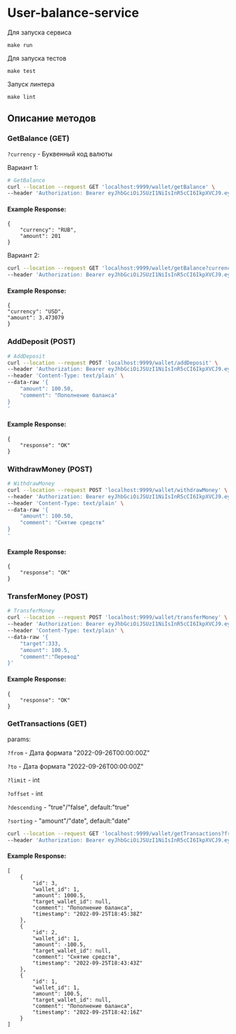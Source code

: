 # User-balance-service

Для запуска сервиса
```shell
make run
```
Для запуска тестов
```shell
make test
```
Запуск линтера
```shell
make lint
```


## Описание методов

### GetBalance (GET)
`?currency` - Буквенный код валюты

Вариант 1:
```bash
# GetBalance
curl --location --request GET 'localhost:9999/wallet/getBalance' \
--header 'Authorization: Bearer eyJhbGciOiJSUzI1NiIsInR5cCI6IkpXVCJ9.eyJhY2NvdW50X2lkIjo1NTUsInJvbGUiOiJhZG1pbiJ9.tD-jH7f6HzdnWMhyxuLzwomXDc4di3sAe9G2xldZ2lPYWAc4gcGifZyxdunBsNbwZk9VH5OBOV7MuozPFAuGhi9ZwTCt0F27kRMfSt70P5G8EzaqOR2pxxX8rgcui3ZUpE7AXbPaGd49sY94flV_oxFE9-ikuQrH018-qhMAwQ-dKS3lBwwDFtM9rF37iMJX7Omw52TcwpELL2ovQZOQVqNuqs6CZYzLZiTMXR3cBLSCymT7PDs0Rjdtkc5grmBdZVYUwOjzH5-Yjf8ctGBagu5aOTFd2tOAxkmc64xPU-VnmfoG7EkwXLYE9dmlsvQTqRabviWSUoin7Y-XsLSofQ'
```
#### Example Response:
```
{
    "currency": "RUB",
    "amount": 201
}
```
Вариант 2:
```bash
curl --location --request GET 'localhost:9999/wallet/getBalance?currency=USD' \
--header 'Authorization: Bearer eyJhbGciOiJSUzI1NiIsInR5cCI6IkpXVCJ9.eyJhY2NvdW50X2lkIjo1NTUsInJvbGUiOiJhZG1pbiJ9.tD-jH7f6HzdnWMhyxuLzwomXDc4di3sAe9G2xldZ2lPYWAc4gcGifZyxdunBsNbwZk9VH5OBOV7MuozPFAuGhi9ZwTCt0F27kRMfSt70P5G8EzaqOR2pxxX8rgcui3ZUpE7AXbPaGd49sY94flV_oxFE9-ikuQrH018-qhMAwQ-dKS3lBwwDFtM9rF37iMJX7Omw52TcwpELL2ovQZOQVqNuqs6CZYzLZiTMXR3cBLSCymT7PDs0Rjdtkc5grmBdZVYUwOjzH5-Yjf8ctGBagu5aOTFd2tOAxkmc64xPU-VnmfoG7EkwXLYE9dmlsvQTqRabviWSUoin7Y-XsLSofQ'
```
#### Example Response:
```
{
"currency": "USD",
"amount": 3.473079
}
```

### AddDeposit (POST)
```bash
# AddDeposit
curl --location --request POST 'localhost:9999/wallet/addDeposit' \
--header 'Authorization: Bearer eyJhbGciOiJSUzI1NiIsInR5cCI6IkpXVCJ9.eyJhY2NvdW50X2lkIjo1NTUsInJvbGUiOiJhZG1pbiJ9.tD-jH7f6HzdnWMhyxuLzwomXDc4di3sAe9G2xldZ2lPYWAc4gcGifZyxdunBsNbwZk9VH5OBOV7MuozPFAuGhi9ZwTCt0F27kRMfSt70P5G8EzaqOR2pxxX8rgcui3ZUpE7AXbPaGd49sY94flV_oxFE9-ikuQrH018-qhMAwQ-dKS3lBwwDFtM9rF37iMJX7Omw52TcwpELL2ovQZOQVqNuqs6CZYzLZiTMXR3cBLSCymT7PDs0Rjdtkc5grmBdZVYUwOjzH5-Yjf8ctGBagu5aOTFd2tOAxkmc64xPU-VnmfoG7EkwXLYE9dmlsvQTqRabviWSUoin7Y-XsLSofQ' \
--header 'Content-Type: text/plain' \
--data-raw '{
    "amount": 100.50,
    "comment": "Пополнение баланса"
}
'
```
#### Example Response:
```
{
    "response": "OK"
}
```
### WithdrawMoney (POST)
```bash
# WithdrawMoney
curl --location --request POST 'localhost:9999/wallet/withdrawMoney' \
--header 'Authorization: Bearer eyJhbGciOiJSUzI1NiIsInR5cCI6IkpXVCJ9.eyJhY2NvdW50X2lkIjo1NTUsInJvbGUiOiJhZG1pbiJ9.tD-jH7f6HzdnWMhyxuLzwomXDc4di3sAe9G2xldZ2lPYWAc4gcGifZyxdunBsNbwZk9VH5OBOV7MuozPFAuGhi9ZwTCt0F27kRMfSt70P5G8EzaqOR2pxxX8rgcui3ZUpE7AXbPaGd49sY94flV_oxFE9-ikuQrH018-qhMAwQ-dKS3lBwwDFtM9rF37iMJX7Omw52TcwpELL2ovQZOQVqNuqs6CZYzLZiTMXR3cBLSCymT7PDs0Rjdtkc5grmBdZVYUwOjzH5-Yjf8ctGBagu5aOTFd2tOAxkmc64xPU-VnmfoG7EkwXLYE9dmlsvQTqRabviWSUoin7Y-XsLSofQ' \
--header 'Content-Type: text/plain' \
--data-raw '{
    "amount": 100.50,
    "comment": "Снятие средств"
}
'
```
#### Example Response:
```
{
    "response": "OK"
}
```
### TransferMoney (POST)
```bash
# TransferMoney
curl --location --request POST 'localhost:9999/wallet/transferMoney' \
--header 'Authorization: Bearer eyJhbGciOiJSUzI1NiIsInR5cCI6IkpXVCJ9.eyJhY2NvdW50X2lkIjo1NTUsInJvbGUiOiJhZG1pbiJ9.tD-jH7f6HzdnWMhyxuLzwomXDc4di3sAe9G2xldZ2lPYWAc4gcGifZyxdunBsNbwZk9VH5OBOV7MuozPFAuGhi9ZwTCt0F27kRMfSt70P5G8EzaqOR2pxxX8rgcui3ZUpE7AXbPaGd49sY94flV_oxFE9-ikuQrH018-qhMAwQ-dKS3lBwwDFtM9rF37iMJX7Omw52TcwpELL2ovQZOQVqNuqs6CZYzLZiTMXR3cBLSCymT7PDs0Rjdtkc5grmBdZVYUwOjzH5-Yjf8ctGBagu5aOTFd2tOAxkmc64xPU-VnmfoG7EkwXLYE9dmlsvQTqRabviWSUoin7Y-XsLSofQ' \
--header 'Content-Type: text/plain' \
--data-raw '{
    "target":333,
    "amount": 100.5,
    "comment":"Перевод"
}'
```
#### Example Response:
```
{
    "response": "OK"
}
```

### GetTransactions (GET)
params:

`?from` - Дата формата "2022-09-26T00:00:00Z"

`?to` - Дата формата "2022-09-26T00:00:00Z"

`?limit` - int

`?offset` - int

`?descending` - "true"/"false", default:"true"

`?sorting` - "amount"/"date", default:"date"


```bash
curl --location --request GET 'localhost:9999/wallet/getTransactions?from=2022-09-25T00:00:00Z&to=2022-09-26T00:00:00Z&limit=100&offset=0&descending=true&sorting=date' \
--header 'Authorization: Bearer eyJhbGciOiJSUzI1NiIsInR5cCI6IkpXVCJ9.eyJhY2NvdW50X2lkIjo1NTUsInJvbGUiOiJhZG1pbiJ9.tD-jH7f6HzdnWMhyxuLzwomXDc4di3sAe9G2xldZ2lPYWAc4gcGifZyxdunBsNbwZk9VH5OBOV7MuozPFAuGhi9ZwTCt0F27kRMfSt70P5G8EzaqOR2pxxX8rgcui3ZUpE7AXbPaGd49sY94flV_oxFE9-ikuQrH018-qhMAwQ-dKS3lBwwDFtM9rF37iMJX7Omw52TcwpELL2ovQZOQVqNuqs6CZYzLZiTMXR3cBLSCymT7PDs0Rjdtkc5grmBdZVYUwOjzH5-Yjf8ctGBagu5aOTFd2tOAxkmc64xPU-VnmfoG7EkwXLYE9dmlsvQTqRabviWSUoin7Y-XsLSofQ'
```
#### Example Response:
```
[
    {
        "id": 3,
        "wallet_id": 1,
        "amount": 1000.5,
        "target_wallet_id": null,
        "comment": "Пополнение баланса",
        "timestamp": "2022-09-25T18:45:38Z"
    },
    {
        "id": 2,
        "wallet_id": 1,
        "amount": -100.5,
        "target_wallet_id": null,
        "comment": "Снятие средств",
        "timestamp": "2022-09-25T18:43:43Z"
    },
    {
        "id": 1,
        "wallet_id": 1,
        "amount": 100.5,
        "target_wallet_id": null,
        "comment": "Пополнение баланса",
        "timestamp": "2022-09-25T18:42:16Z"
    }
]
```